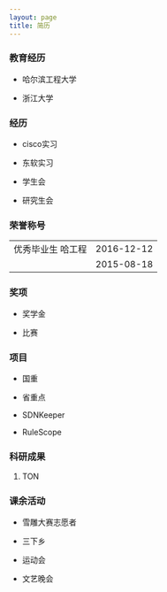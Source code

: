 ```yaml
---
layout: page
title: 简历 
---
```


### 教育经历
  * 哈尔滨工程大学

  * 浙江大学

### 经历
  * cisco实习

  * 东软实习

  * 学生会

  * 研究生会

### 荣誉称号
  <table>
	  <tr>
		  <td align="left">优秀毕业生 哈工程</td>
		  <td align="right">2016-12-12</td>
	  </tr>
	  <tr>
		  <td align="left"三好学生 哈工程</td>
		  <td align="right">2015-08-18</td>
	  </tr>
  </table>

### 奖项
  * 奖学金

  * 比赛

### 项目
  * 国重

  * 省重点

  * SDNKeeper

  * RuleScope
 
### 科研成果
  1. TON

### 课余活动
  * 雪雕大赛志愿者

  * 三下乡

  * 运动会

  * 文艺晚会
